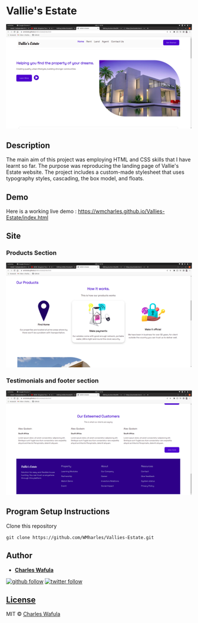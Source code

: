 # Vallie's Estate
![image](https://github.com/WMCharles/Vallies-Estate/blob/main/intro.png)

## Description
The main aim of this project was employing HTML and CSS skills that I have learnt so far. The purpose was reproducing the landing page of Vallie's Estate website. The project includes a custom-made stylesheet that uses typography styles, cascading, the box model, and floats.

## Demo
Here is a working live demo :  https://wmcharles.github.io/Vallies-Estate/index.html

## Site

### Products Section
![image](https://github.com/WMCharles/Vallies-Estate/blob/main/products.png)
### Testimonials and footer section
![image](https://github.com/WMCharles/Vallies-Estate/blob/main/footer.png)

## Program Setup Instructions

Clone this repository
```
git clone https://github.com/WMharles/Vallies-Estate.git
```

## Author 

* **[Charles Wafula](https://https://github.com/WMCharles)** 

[![github follow](https://img.shields.io/github/followers/WMKCharles?label=Follow_on_GitHub)](https://github.com/WMKCharles)
[![twitter follow](https://img.shields.io/twitter/follow/WMKCharles?style=social)](https://twitter.com/WMKCharles)

## [License](https://github.com/iharsh234/WebApp/blob/master/LICENSE.md)

MIT © [Charles Wafula ](https://github.com/WMCharles)
